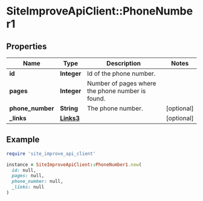 # SiteImproveApiClient::PhoneNumber1

## Properties

| Name | Type | Description | Notes |
| ---- | ---- | ----------- | ----- |
| **id** | **Integer** | Id of the phone number. |  |
| **pages** | **Integer** | Number of pages where the phone number is found. |  |
| **phone_number** | **String** | The phone number. | [optional] |
| **_links** | [**Links3**](Links3.md) |  | [optional] |

## Example

```ruby
require 'site_improve_api_client'

instance = SiteImproveApiClient::PhoneNumber1.new(
  id: null,
  pages: null,
  phone_number: null,
  _links: null
)
```

